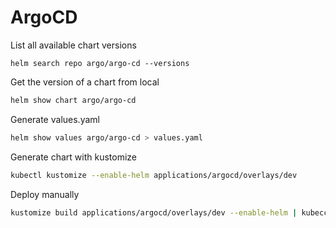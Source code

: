 # ArgoCD

List all available chart versions
```
helm search repo argo/argo-cd --versions
```

Get the version of a chart from local
```sh
helm show chart argo/argo-cd
```

Generate values.yaml
```sh
helm show values argo/argo-cd > values.yaml
```


Generate chart with kustomize
```sh
kubectl kustomize --enable-helm applications/argocd/overlays/dev
```

Deploy manually
```sh
kustomize build applications/argocd/overlays/dev --enable-helm | kubecctl apply -f -
```